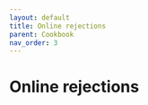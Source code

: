 ```yaml
---
layout: default
title: Online rejections
parent: Cookbook
nav_order: 3
---
```


# Online rejections
